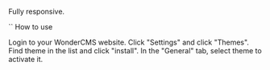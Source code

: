 Fully responsive.


`` How to use

Login to your WonderCMS website.
Click "Settings" and click "Themes".
Find theme in the list and click "install".
In the "General" tab, select theme to activate it.

